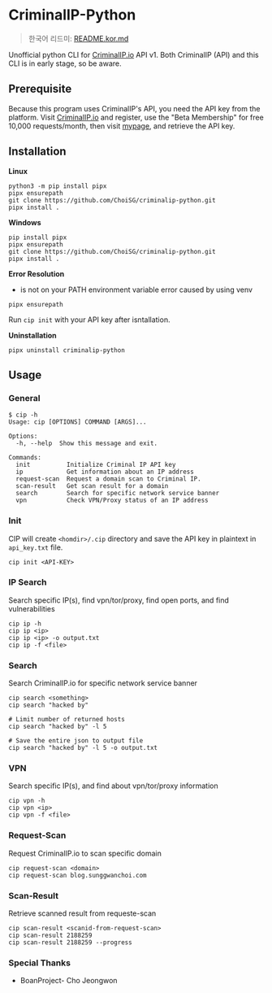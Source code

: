 # CriminalIP-Python 

> 한국어 리드미: [README.kor.md](README.kor.md)

Unofficial python CLI for [CriminalIP.io](https://www.criminalip.io) API v1. 
Both CriminalIP (API) and this CLI is in early stage, so be aware. 

## Prerequisite 

Because this program uses CriminalIP's API, you need the API key from the platform. 
Visit [CriminalIP.io](https://www.criminalip.io) and register, use the "Beta Membership" for free 10,000 requests/month, then visit [mypage](https://www.criminalip.io/mypage/information), and retrieve the API key. 

## Installation 

**Linux** 
```
python3 -m pip install pipx 
pipx ensurepath
git clone https://github.com/ChoiSG/criminalip-python.git 
pipx install . 
```

**Windows** 
```
pip install pipx 
pipx ensurepath 
git clone https://github.com/ChoiSG/criminalip-python.git 
pipx install .
```

**Error Resolution**
- is not on your PATH environment variable error caused by using venv
```
pipx ensurepath
```

Run `cip init` with your API key after isntallation. 

**Uninstallation** 
```
pipx uninstall criminalip-python
```

## Usage 

### General 
```
$ cip -h 
Usage: cip [OPTIONS] COMMAND [ARGS]...

Options:
  -h, --help  Show this message and exit.

Commands:
  init          Initialize Criminal IP API key
  ip            Get information about an IP address
  request-scan  Request a domain scan to Criminal IP.
  scan-result   Get scan result for a domain
  search        Search for specific network service banner
  vpn           Check VPN/Proxy status of an IP address
```

### Init
CIP will create `<homdir>/.cip` directory and save the API key in plaintext in `api_key.txt` file. 
```
cip init <API-KEY>
```

### IP Search 
Search specific IP(s), find vpn/tor/proxy, find open ports, and find vulnerabilities 
```
cip ip -h 
cip ip <ip>
cip ip <ip> -o output.txt  
cip ip -f <file>
```

### Search 
Search CriminalIP.io for specific network service banner 
```
cip search <something>
cip search "hacked by" 

# Limit number of returned hosts  
cip search "hacked by" -l 5 

# Save the entire json to output file 
cip search "hacked by" -l 5 -o output.txt 
```

### VPN 
Search specific IP(s), and find about vpn/tor/proxy information 
```
cip vpn -h 
cip vpn <ip> 
cip vpn -f <file>
```

### Request-Scan 
Request CriminalIP.io to scan specific domain
```
cip request-scan <domain> 
cip request-scan blog.sunggwanchoi.com 
```

### Scan-Result 
Retrieve scanned result from requeste-scan 
```
cip scan-result <scanid-from-request-scan>
cip scan-result 2188259
cip scan-result 2188259 --progress 
```

### Special Thanks 
- BoanProject- Cho Jeongwon 